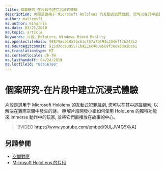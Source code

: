 ```yaml
---
title: 個案研究-在片段中建立沉浸式體驗
description: 片段是適用于 Microsoft Hololens 的互動式犯罪戲劇, 您可以在其中追蹤線索, 以解決在實際空間中發生的謎。
author: mattzmsft
ms.author: miharnis
ms.date: 03/21/2018
ms.topic: article
keywords: 片段、HoloLens、Windows Mixed Reality
ms.openlocfilehash: 90879ac914a76c61cf87a70f91c204e7f7b243c2
ms.sourcegitcommit: 915d3cc63a5571ba22ac4608589f3eca8da1bc81
ms.translationtype: MT
ms.contentlocale: zh-TW
ms.lasthandoff: 04/24/2019
ms.locfileid: "63516788"
---
```

# <a name="case-study---creating-an-immersive-experience-in-fragments"></a>個案研究-在片段中建立沉浸式體驗

片段是適用于 Microsoft Hololens 的互動式犯罪戲劇, 您可以在其中追蹤線索, 以解決在實際空間中發生的謎。 瞭解片段開發小組如何使用 HoloLens 的獨特功能來 immerse 動作中的玩家, 並將它們直接放在故事的中心。



>[!VIDEO https://www.youtube.com/embed/9ULJV4G5XkA]

## <a name="see-also"></a>另請參閱
* [空間對應](spatial-mapping.md)
* [Microsoft HoloLens 的片段](https://www.microsoft.com/p/fragments/9nblggh5ggm8)
